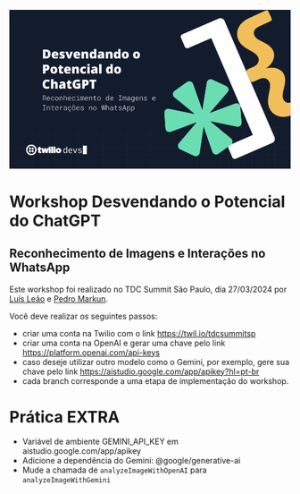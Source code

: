 ![Imagem do Workshop Desvendando o Potencial do ChatGPT](./assets/header.png)
# Workshop Desvendando o Potencial do ChatGPT
## Reconhecimento de Imagens e Interações no WhatsApp

Este workshop foi realizado no TDC Summit São Paulo, dia 27/03/2024 por [Luís Leão](https://linkedin.com/in/luisleao) e [Pedro Markun](https://linkedin.com/in/pedromarkun).

Você deve realizar os seguintes passos:

* criar uma conta na Twilio com o link https://twil.io/tdcsummitsp
* criar uma conta na OpenAI e gerar uma chave pelo link https://platform.openai.com/api-keys
* caso deseje utilizar outro modelo como o Gemini, por exemplo, gere sua chave pelo link https://aistudio.google.com/app/apikey?hl=pt-br
* cada branch corresponde a uma etapa de implementação do workshop.



# Prática EXTRA
* Variável de ambiente GEMINI_API_KEY em aistudio.google.com/app/apikey
* Adicione a dependência do Gemini: @google/generative-ai
* Mude a chamada de `analyzeImageWithOpenAI` para `analyzeImageWithGemini` 


